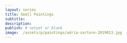 ```yaml
---
layout: series
title: Small Paintings
subtitle:
description:
publish: # notyet or blank
image:  /assets/p/paintings/adria-sartore-2019013.jpg
---
```

